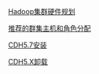

[Hadoop集群硬件规划](SelectHardwareHadoopCluster.md)

[推荐的群集主机和角色分配](RecommendedClusteHostsRoleDistribution.md)

[CDH5.7安装](CDHInstall.md)

[CDH5.X卸载](Uninstallcdh5.x.md)

